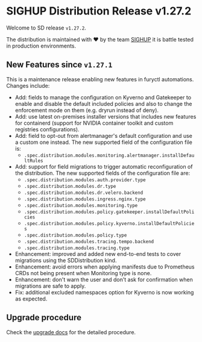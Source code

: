 # SIGHUP Distribution Release v1.27.2

Welcome to SD release `v1.27.2`.

The distribution is maintained with ❤️ by the team [SIGHUP](https://sighup.io/) it is battle tested in production environments.

## New Features since `v1.27.1`

This is a maintenance release enabling new features in furyctl automations. Changes include:

- Add: fields to manage the configuration on Kyverno and Gatekeeper to enable and disable the default included policies and also to change the enforcement mode on them (e.g. dryrun instead of deny).
- Add: use latest on-premises installer versions that includes new features for containerd (support for NVIDIA container toolkit and custom registries configurations).
- Add: field to opt-out from alertmanager's default configuration and use a custom one instead. The new supported field of the configuration file is:
  - `.spec.distribution.modules.monitoring.alertmanager.installDefaultRules`
- Add: support for field migrations to trigger automatic reconfiguration of the distribution. The new supported fields of the configuration file are:
  - `.spec.distribution.modules.auth.provider.type`
  - `.spec.distribution.modules.dr.type`
  - `.spec.distribution.modules.dr.velero.backend`
  - `.spec.distribution.modules.ingress.nginx.type`
  - `.spec.distribution.modules.monitoring.type`
  - `.spec.distribution.modules.policy.gatekeeper.installDefaultPolicies`
  - `.spec.distribution.modules.policy.kyverno.installDefaultPolicies`
  - `.spec.distribution.modules.policy.type`
  - `.spec.distribution.modules.tracing.tempo.backend`
  - `.spec.distribution.modules.tracing.type`
- Enhancement: improved and added new end-to-end tests to cover migrations using the SDDistribution kind.
- Enhancement: avoid errors when applying manifests due to Prometheus CRDs not being present when Monitoring type is none.
- Enhancement: don't warn the user and don't ask for confirmation when migrations are safe to apply.
- Fix: additional excluded namespaces option for Kyverno is now working as expected.

## Upgrade procedure

Check the [upgrade docs](https://github.com/sighupio/furyctl/tree/main/docs/upgrades/kfd/README.md) for the detailed procedure.
